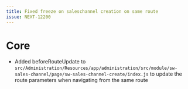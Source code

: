 ```yaml
---
title: Fixed freeze on saleschannel creation on same route
issue: NEXT-12200
---
```

# Core
*  Added beforeRouteUpdate to `src/Administration/Resources/app/administration/src/module/sw-sales-channel/page/sw-sales-channel-create/index.js` to update the route parameters when navigating from the same route
